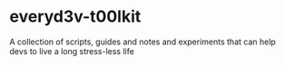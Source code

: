 # everyd3v-t00lkit
A collection of scripts, guides and notes and experiments that can help devs to live a long stress-less life
